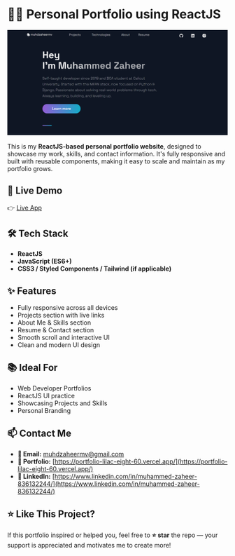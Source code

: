 # 👨‍💻 Personal Portfolio using ReactJS

![Homepage](./src/images/pp2.png)

This is my **ReactJS-based personal portfolio website**, designed to showcase my work, skills, and contact information. It's fully responsive and built with reusable components, making it easy to scale and maintain as my portfolio grows.

## 🚀 Live Demo

👉 [Live App](https://portfolio-lilac-eight-60.vercel.app/)

## 🛠️ Tech Stack

- **ReactJS**
- **JavaScript (ES6+)**
- **CSS3 / Styled Components / Tailwind (if applicable)**

## ✨ Features

- Fully responsive across all devices
- Projects section with live links
- About Me & Skills section
- Resume & Contact section
- Smooth scroll and interactive UI
- Clean and modern UI design

## 📚 Ideal For

- Web Developer Portfolios
- ReactJS UI practice
- Showcasing Projects and Skills
- Personal Branding

## 📫 Contact Me

- **📧 Email:** muhdzaheermv@gmail.com  
- **🔗 Portfolio:** [https://portfolio-lilac-eight-60.vercel.app/](https://portfolio-lilac-eight-60.vercel.app/)  
- **💼 LinkedIn:** [https://www.linkedin.com/in/muhammed-zaheer-836132244/](https://www.linkedin.com/in/muhammed-zaheer-836132244/)

## ⭐ Like This Project?

If this portfolio inspired or helped you, feel free to **⭐ star** the repo — your support is appreciated and motivates me to create more!

